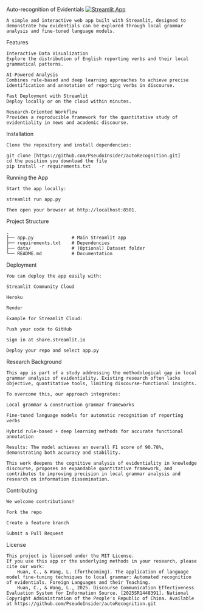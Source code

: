 Auto-recognition of Evidentials [![Streamlit App](https://static.streamlit.io/badges/streamlit_badge_black_white.svg)](https://autorecognition-sdcmrsmudbn8g2xxg266mr.streamlit.app/)


	A simple and interactive web app built with Streamlit, designed to demonstrate how evidentials can be explored through local grammar analysis and fine-tuned language models.
 
Features
	
	Interactive Data Visualization
	Explore the distribution of English reporting verbs and their local grammatical patterns.
	
	AI-Powered Analysis
	Combines rule-based and deep learning approaches to achieve precise identification and annotation of reporting verbs in discourse.
	
	Fast Deployment with Streamlit
	Deploy locally or on the cloud within minutes.
	
	Research-Oriented Workflow
	Provides a reproducible framework for the quantitative study of evidentiality in news and academic discourse.

Installation

	Clone the repository and install dependencies:
	
	git clone [https://github.com/PseudoInsider/autoRecognition.git]
	cd the position you download the file
	pip install -r requirements.txt


Running the App
	
	Start the app locally:
	
	streamlit run app.py
	
	Then open your browser at http://localhost:8501.

Project Structure

	.
	├── app.py              # Main Streamlit app
	├── requirements.txt    # Dependencies
	├── data/               # (Optional) Dataset folder
	└── README.md           # Documentation


Deployment

	You can deploy the app easily with:
	
	Streamlit Community Cloud
	
	Heroku
	
	Render
	
	Example for Streamlit Cloud:
	
	Push your code to GitHub
	
	Sign in at share.streamlit.io
	
	Deploy your repo and select app.py

Research Background

	This app is part of a study addressing the methodological gap in local grammar analysis of evidentiality. Existing research often lacks objective, quantitative tools, limiting discourse-functional insights.
	
	To overcome this, our approach integrates:
	
	Local grammar & construction grammar frameworks
	
	Fine-tuned language models for automatic recognition of reporting verbs
	
	Hybrid rule-based + deep learning methods for accurate functional annotation
	
	Results: The model achieves an overall F1 score of 90.78%, demonstrating both accuracy and stability.
	
	This work deepens the cognitive analysis of evidentiality in knowledge discourse, proposes an expandable quantitative framework, and contributes to improving precision in local grammar analysis and research on information dissemination.

Contributing

	We welcome contributions!
	
	Fork the repo
	
	Create a feature branch
	
	Submit a Pull Request

License

	This project is licensed under the MIT License.
 	If you use this app or the underlying methods in your research, please cite our work:
  		Huan, C., & Wang, L. (forthcoming). The application of language model fine-tuning techniques to local grammar: Automated recognition of evidentials. Foreign Languages and their Teaching. 
		Huan, C., & Wang, L., 2025. Discourse Communication Effectiveness Evaluation System for Information Source. [2025SR1448391]. National Copyright Administration of the People's Republic of China. Available at https://github.com/PseudoInsider/autoRecognition.git
